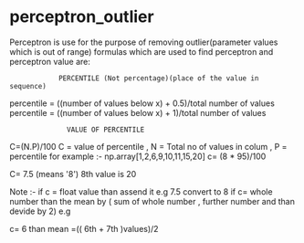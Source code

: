# perceptron_outlier

Perceptron is use for the purpose of removing outlier(parameter values which is out of range)
formulas which are used to find perceptron and perceptron value are:

                PERCENTILE (Not percentage)(place of the value in sequence)

percentile = ((number of values below x) + 0.5)/total number of values 
percentile = ((number of values below x) + 1)/total number of values

                  VALUE OF PERCENTILE 
                  
C=(N.P)/100
C = value of percentile , N = Total no of values in colum , P = percentile 
for example :-
np.array[1,2,6,9,10,11,15,20]
c= (8 * 95)/100

C= 7.5 (means '8')
8th value is 20 

Note :- 
if c = float value than assend it e.g 7.5 convert to  8
if c= whole number than the mean by ( sum of whole number , further number and than devide by 2)
e.g 

c= 6 than 
        mean =(( 6th + 7th )values)/2
        
